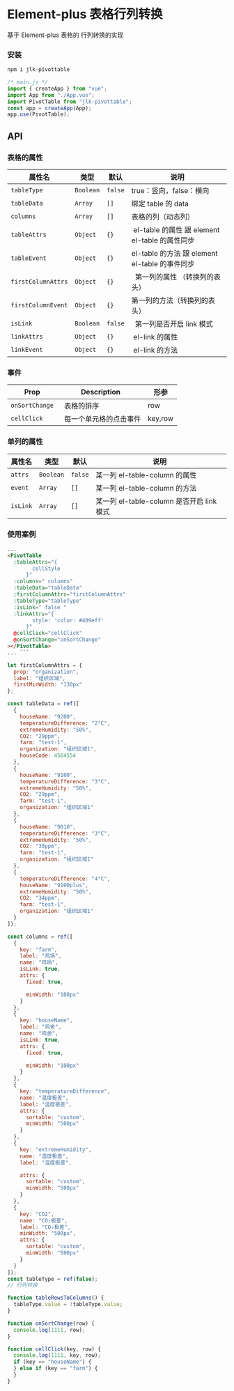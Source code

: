 # Element-plus 表格行列转换

基于 Element-plus 表格的 行列转换的实现

### 安装

```bash
npm i jlk-pivottable
```

```js
/* main.js */
import { createApp } from "vue";
import App from "./App.vue";
import PivotTable from "jlk-pivottable";
const app = createApp(App);
app.use(PivotTable);
```

## API

### 表格的属性

| 属性名             | 类型      | 默认    | 说明                                            |
| ------------------ | --------- | ------- | ----------------------------------------------- |
| `tableType`        | `Boolean` | `false` | true：竖向，false：横向                         |
| `tableData`        | `Array`   | `[]`    | 绑定 table 的 data                              |
| `columns`          | `Array`   | `[]`    | 表格的列（动态列）                              |
| `tableAttrs`       | `Object`  | `{}`    |  el-table 的属性 跟 element el-table 的属性同步 |
| `tableEvent`       | `Object`  | `{}`    | el-table 的方法 跟 element el-table 的事件同步  |
| `firstColumnAttrs` | `Object`  | `{}`    |   第一列的属性 （转换列的表头）                 |
| `firstColumnEvent` | `Object`  | `{}`    | 第一列的方法（转换列的表头）                    |
| `isLink`           | `Boolean` | `false` |   第一列是否开启 link 模式                      |
| `linkAttrs`        | `Object`  | `{}`    |  el-link 的属性                                 |
| `linkEvent`        | `Object`  | `{}`    |  el-link 的方法                                 |

### 事件

| Prop           | Description              | 形参    |
| -------------- | ------------------------ | ------- |
| `onSortChange` |   表格的排序             | row     |
| `cellClick`    |   每一个单元格的点击事件 | key,row |

### 单列的属性

| 属性名   | 类型      | 默认    | 说明                                      |
| -------- | --------- | ------- | ----------------------------------------- |
| `attrs`  | `Boolean` | `false` | 某一列 el-table-column 的属性             |
| `event`  | `Array`   | `[]`    | 某一列 el-table-column 的方法             |
| `isLink` | `Array`   | `[]`    | 某一列 el-table-column 是否开启 link 模式 |

### 使用案例

````html
...
<PivotTable
  :tableAttrs="{
        cellStyle
      }"
  :columns=" columns"
  :tableData="tableData"
  :firstColumnAttrs="firstColumnAttrs"
  :tableType="tableType"
  :isLink=" false "
  :linkAttrs="{
        style: 'color: #409eff'
      }"
  @cellClick="cellClick"
  @onSortChange="onSortChange"
></PivotTable>
... ```
````

```js
let firstColumnAttrs = {
  prop: "organization",
  label: "组织区域",
  firstMinWidth: "130px"
};

const tableData = ref([
  {
    houseName: "9200",
    temperatureDifference: "2°C",
    extremeHumidity: "50%",
    CO2: "29ppm",
    farm: "test-1",
    organization: "组织区域1",
    houseCode: 4564554
  },
  {
    houseName: "9100",
    temperatureDifference: "3°C",
    extremeHumidity: "50%",
    CO2: "29ppm",
    farm: "test-1",
    organization: "组织区域1"
  },
  {
    houseName: "9010",
    temperatureDifference: "3°C",
    extremeHumidity: "50%",
    CO2: "30ppm",
    farm: "test-1",
    organization: "组织区域1"
  },
  {
    temperatureDifference: "4°C",
    houseName: "9100plus",
    extremeHumidity: "50%",
    CO2: "34ppm",
    farm: "test-1",
    organization: "组织区域1"
  }
]);

const columns = ref([
  {
    key: "farm",
    label: "鸡场",
    name: "鸡场",
    isLink: true,
    attrs: {
      fixed: true,

      minWidth: "100px"
    }
  },
  {
    key: "houseName",
    label: "鸡舍",
    name: "鸡舍",
    isLink: true,
    attrs: {
      fixed: true,

      minWidth: "100px"
    }
  },
  {
    key: "temperatureDifference",
    name: "温度极差",
    label: "温度极差",
    attrs: {
      sortable: "custom",
      minWidth: "500px"
    }
  },
  {
    key: "extremeHumidity",
    name: "湿度极差",
    label: "湿度极差",

    attrs: {
      sortable: "custom",
      minWidth: "500px"
    }
  },
  {
    key: "CO2",
    name: "CO₂极差",
    label: "CO₂极差",
    minWidth: "500px",
    attrs: {
      sortable: "custom",
      minWidth: "500px"
    }
  }
]);
const tableType = ref(false);
// 行列转换

function tableRowsToColumns() {
  tableType.value = !tableType.value;
}

function onSortChange(row) {
  console.log(1111, row);
}

function cellClick(key, row) {
  console.log(1111, key, row);
  if (key == "houseName") {
  } else if (key == "farm") {
  }
}
```
